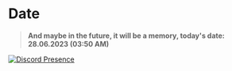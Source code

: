 # Date
> **And maybe in the future, it will be a memory, today's date: 28.06.2023 (03:50 AM)**

[![Discord Presence](https://lanyard.cnrad.dev/api/:id)](https://discord.com/users/:id)
